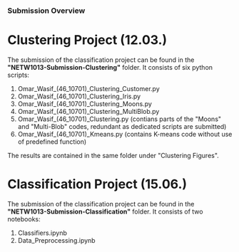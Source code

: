 ### Submission Overview

# Clustering Project (12.03.)

The submission of the classification project can be found in the **"NETW1013-Submission-Clustering"** folder.
It consists of six python scripts:
1. Omar_Wasif_(46_10701)_Clustering_Customer.py
2. Omar_Wasif_(46_10701)_Clustering_Iris.py
3. Omar_Wasif_(46_10701)_Clustering_Moons.py
4. Omar_Wasif_(46_10701)_Clustering_MultiBlob.py
5. Omar_Wasif_(46_10701)_Clustering.py (contians parts of the "Moons" and "Multi-Blob" codes, redundant as dedicated scripts are submitted)
6. Omar_Wasif_(46_10701)_Kmeans.py  (contains K-means code without use of predefined function)

The results are contained in the same folder under "Clustering Figures".

# Classification Project (15.06.)

The submission of the classification project can be found in the **"NETW1013-Submission-Classification"** folder.
It consists of two notebooks:
1. Classifiers.ipynb
2. Data_Preprocessing.ipynb
